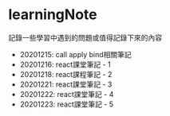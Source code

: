 # learningNote   
記錄一些學習中遇到的問題或值得記錄下來的內容

- 20201215: call apply bind相關筆記
- 20201216: react課堂筆記 - 1
- 20201218: react課程筆記 - 2
- 20201221: react課堂筆記 - 3
- 20201222: react課堂筆記 - 4
- 20201223: react課堂筆記 - 5